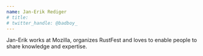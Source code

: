 ```yaml
---
name: Jan-Erik Rediger 
# title: 
# twitter_handle: @badboy_
---
```

Jan-Erik works at Mozilla, organizes RustFest and loves to enable people to share knowledge and expertise.
